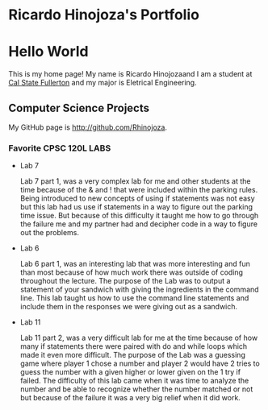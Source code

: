 
# Ricardo Hinojoza's Portfolio

# Hello World

This is my home page! My name is Ricardo Hinojozaand I am a student at [Cal State Fullerton](http://www.fullerton.edu/) and my major is Eletrical Engineering.

## Computer Science Projects

My GitHub page is http://github.com/Rhinojoza.

### Favorite CPSC 120L LABS

* Lab 7

    Lab 7 part 1, was a very complex lab for me and other students at the time because of the & and ! that were included within the parking rules. Being introduced to new concepts of using if statements was not easy but this lab had us use if statements in a way to figure out the parking time issue. But because of this difficulty it taught me how to go through the failure me and my partner had and decipher code in a way to figure out the problems. 

* Lab 6

	Lab 6 part 1, was an interesting lab that was more interesting and fun than most because of how much work there was outside of coding throughout the lecture. The purpose of the Lab was to output a statement of your sandwich with giving the ingredients in the command line. This lab taught us how to use the command line statements and include them in the responses we were giving out as a sandwich.

* Lab 11

	Lab 11 part 2, was a very difficult lab for me at the time because of how many if statements there were paired with do and while loops which made it even more difficult. The purpose of the Lab was a guessing game where player 1 chose a number and player 2 would have 2 tries to guess the number with a given higher or lower given on the 1 try if failed. The difficulty of this lab came when it was time to analyze the number and be able to recognize whether the number matched or not but because of the failure it was a very big relief when it did work.
